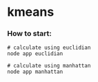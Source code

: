 # kmeans

### How to start:
```
# calculate using euclidian
node app euclidian

# calculate using manhattan
node app manhattan
